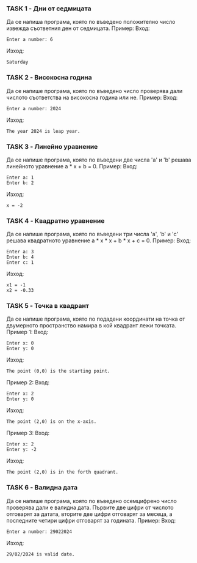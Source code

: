 ### TASK 1 - Дни от седмицата
Да се напиша програма, която по въведено положително число извежда съответния ден от седмицата.
Пример:
Вход:
```
Enter a number: 6
```
Изход:
```
Saturday
```

### TASK 2 - Високосна година
Да се напише програма, която по въведено число проверява дали числото съответства на високосна година или не.
Пример:
Вход:
```
Enter a number: 2024
```
Изход:
```
The year 2024 is leap year.
```

### TASK 3 - Линейно уравнение
Да се напише програма, която по въведени две числа 'a' и 'b' решава линейното уравнение a * x + b = 0.
Пример:
Вход:
```
Enter a: 1
Enter b: 2
```
Изход:
```
x = -2
```

### TASK 4 - Квадратно уравнение
Да се напише програма, която по въведени три числа 'a', 'b' и 'с' решава квадратното уравнение a * x * x + b * x + c = 0.
Пример:
Вход:
```
Enter a: 3
Enter b: 4
Enter c: 1
```
Изход:
```
x1 = -1
x2 = -0.33
```

### TASK 5 - Точка в квадрант
Да се напише програма, която по подадени координати на точка от двумерното пространство намира в кой квадрант лежи точката.
Пример 1:
Вход:
```
Enter x: 0
Enter y: 0
```
Изход:
```
The point (0,0) is the starting point.
```

Пример 2:
Вход:
```
Enter x: 2
Enter y: 0
```
Изход:
```
The point (2,0) is on the x-axis.
```

Пример 3:
Вход:
```
Enter x: 2
Enter y: -2
```
Изход:
```
The point (2,0) is in the forth quadrant.
```

### TASK 6 - Валидна дата
Да се напише програма, която по въведено осемцифрено число проверява дали е валидна дата. Първите две цифри от числото отговарят за датата, вторите две цифри отговарят за месеца, а последните четири цифри отговарят за годината.
Пример:
Вход:
```
Enter a number: 29022024
```
Изход:
```
29/02/2024 is valid date.
```